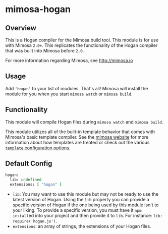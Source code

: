 mimosa-hogan
===========

## Overview

This is a Hogan compiler for the Mimosa build tool. This module is for use with Mimosa `2.0+`.  This replicates the functionality of the Hogan compiler that was built into Mimosa before `2.0`.

For more information regarding Mimosa, see http://mimosa.io

## Usage

Add `'hogan'` to your list of modules.  That's all!  Mimosa will install the module for you when you start `mimosa watch` or `mimosa build`.

## Functionality

This module will compile Hogan files during `mimosa watch` and `mimosa build`.

This module utilizes all of the built-in template behavior that comes with Mimosa's basic template compiler.  See the [mimosa website](http://mimosa.io/compilers.html#mt) for more information about how templates are treated or check out the various [`template` configuration options](http://mimosa.io/configuration.html#templates).

## Default Config

```coffeescript
hogan:
  lib: undefined
  extensions: [ "hogan" ]
```

* `lib`: You may want to use this module but may not be ready to use the latest version of Hogan. Using the `lib` property you can provide a specific version of Hogan if the one being used by this module isn't to your liking. To provide a specific version, you must have it `npm install`ed into your project and then provide it to `lib`. For instance: `lib: require('hogan.js')`.
* `extensions`: an array of strings, the extensions of your Hogan files.